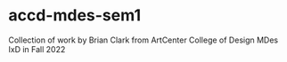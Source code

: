 # accd-mdes-sem1
Collection of work by Brian Clark from ArtCenter College of Design MDes IxD in Fall 2022
